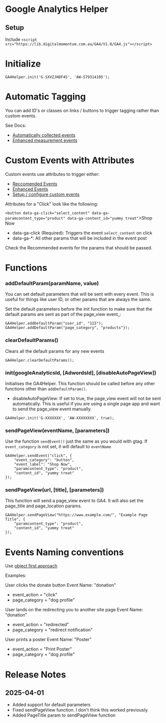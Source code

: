 # Google Analytics Helper

## Setup
Include `<script src="https://lib.digitalmomentum.com.au/GA4/V1.0/GA4.js"></script>`

# Initialize

`GA4Helper.init('G-SXVZJH8F4S', 'AW-S79314105');`

# Automatic Tagging
You can add ID's or classes on links / buttons to trigger tagging rather than custom events. 

See Docs:
 - [Automatically collected events](https://support.google.com/analytics/answer/9234069?sjid=4093258464454628144-AP)
 - [Enhanced measurement events](https://support.google.com/analytics/answer/9216061?sjid=4093258464454628144-AP)

# Custom Events with Attributes

Custom events use attributes to trigger either:
-  [Reccomended Events](https://support.google.com/analytics/answer/9267735?sjid=4093258464454628144-AP)
 - [Enhanced Events](https://support.google.com/analytics/answer/12229021?sjid=4093258464454628144-AP)
 - [Setup / configure custom events](https://www.lovesdata.com/blog/google-analytics-4-events#custom-events)

 Attributes for a "Click" look like the following:

 `<button data-ga-click="select_content" data-ga-paramcontent_type="product" data-ga-content_id="yummy treat"`>Shop Now</button>

- data-ga-click (Required): Triggers the event `select_content` on click
- data-ga-*: All other params that will be included in the event post

Check the Recommended events for the params that should be passed. 


# Functions

### addDefaultParam(paramName, value)

You can set default parameters that will be sent with every event. This is useful for things like user ID, or other params that are always the same.

Set the default parameters before the init function to make sure that the default params are sent as part of the page_view event_:
```
GA4Helper.addDefaultParam("user_id", "123");
GA4Helper.addDefaultParam("page_category", "products"});
```


### clearDefaultParams()

Clears all the default params for any new events
```
GA4Helper.clearDefaultParams();
```

### init(googleAnalyticsId, [AdwordsId], [disableAutoPageView])

Initialises the GA4Helper. This function should be called before any other functions other than `addDefaultParam()`.

- disableAutoPageView: If set to true, the page_view event will not be sent automatically. This is useful if you are using a single page app and want to send the page_view event manually.

```
GA4Helper.init('G-XXXXXXX', 'AW-XXXXXXXX', true);
```


### sendPageView(eventName, [parameters])

Use the function `sendEvent()` just the same as you would with gtag.
If `event_category` is not set, it will default to `eventName`

```
GA4Helper.sendEvent("click", {
    "event_category": "button",
    "event_label": "Shop Now",
    "paramcontent_type": "product",
    "content_id", "yummy treat"
});
```


### sendPageView(url, [title], [parameters])
This function will send a page_view event to GA4. It will also set the page_title and page_location params.
```
GA4Helper.sendPageView("https://www.example.com/", "Example Page Title", {
    "paramcontent_type": "product",
    "content_id", "yummy treat"
});
```



# Events Naming conventions

Use [object first approach](https://knowandconnect.com/handbooks/ga4-naming-convention)

Examples:

User clicks the donate button
Event Name: "donation"
 - event_action = "click"
 - page_category = "dog profile"

User lands on the redirecting you to another site page
Event Name: "donation"
 - event_action = "redirected"
 - page_category = "redirect notification"
 
 User prints a poster
 Event Name: "Poster"
  - event_action = "Print Poster"
  - page_category = "dog profile"



# Release Notes


## 2025-04-01
 - Added support for default parameters
 - Fixed sendPageView function. I don't think this worked previously.
 - Added PageTitle param to sendPageView function